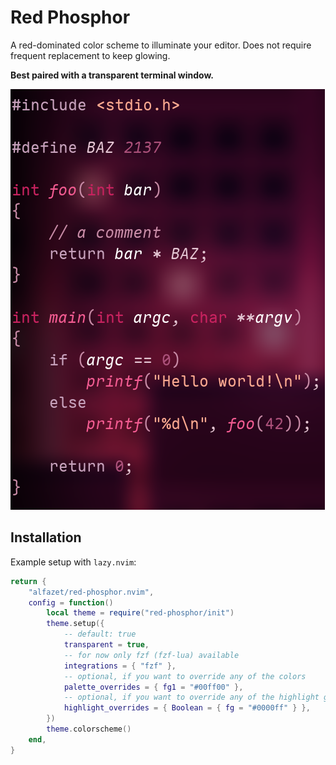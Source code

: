 # Red Phosphor

A red-dominated color scheme to illuminate your editor. Does not require frequent replacement to keep glowing.

**Best paired with a transparent terminal window.**

![example](https://github.com/alfazet/red-phosphor.nvim/blob/main/images/example.png)

## Installation

Example setup with `lazy.nvim`:
```lua
return {
    "alfazet/red-phosphor.nvim",
    config = function()
        local theme = require("red-phosphor/init")
        theme.setup({
            -- default: true
            transparent = true,
            -- for now only fzf (fzf-lua) available
            integrations = { "fzf" },
            -- optional, if you want to override any of the colors
            palette_overrides = { fg1 = "#00ff00" },
            -- optional, if you want to override any of the highlight groups
            highlight_overrides = { Boolean = { fg = "#0000ff" } },
        })
        theme.colorscheme()
    end,
}
```
